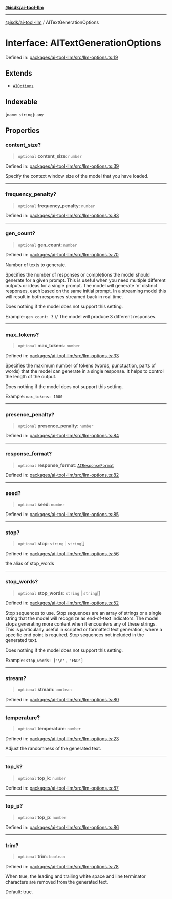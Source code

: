 [**@isdk/ai-tool-llm**](../README.md)

***

[@isdk/ai-tool-llm](../globals.md) / AITextGenerationOptions

# Interface: AITextGenerationOptions

Defined in: [packages/ai-tool-llm/src/llm-options.ts:19](https://github.com/isdk/ai-tool-llm.js/blob/780a1d1c86b3c56efc274a930a7b482fc2c1a2a1/src/llm-options.ts#L19)

## Extends

- [`AIOptions`](AIOptions.md)

## Indexable

\[`name`: `string`\]: `any`

## Properties

### content\_size?

> `optional` **content\_size**: `number`

Defined in: [packages/ai-tool-llm/src/llm-options.ts:39](https://github.com/isdk/ai-tool-llm.js/blob/780a1d1c86b3c56efc274a930a7b482fc2c1a2a1/src/llm-options.ts#L39)

Specify the context window size of the model that you have loaded.

***

### frequency\_penalty?

> `optional` **frequency\_penalty**: `number`

Defined in: [packages/ai-tool-llm/src/llm-options.ts:83](https://github.com/isdk/ai-tool-llm.js/blob/780a1d1c86b3c56efc274a930a7b482fc2c1a2a1/src/llm-options.ts#L83)

***

### gen\_count?

> `optional` **gen\_count**: `number`

Defined in: [packages/ai-tool-llm/src/llm-options.ts:70](https://github.com/isdk/ai-tool-llm.js/blob/780a1d1c86b3c56efc274a930a7b482fc2c1a2a1/src/llm-options.ts#L70)

Number of texts to generate.

Specifies the number of responses or completions the model should generate for a given prompt.
This is useful when you need multiple different outputs or ideas for a single prompt.
The model will generate 'n' distinct responses, each based on the same initial prompt.
In a streaming model this will result in both responses streamed back in real time.

Does nothing if the model does not support this setting.

Example: `gen_count: 3` // The model will produce 3 different responses.

***

### max\_tokens?

> `optional` **max\_tokens**: `number`

Defined in: [packages/ai-tool-llm/src/llm-options.ts:33](https://github.com/isdk/ai-tool-llm.js/blob/780a1d1c86b3c56efc274a930a7b482fc2c1a2a1/src/llm-options.ts#L33)

Specifies the maximum number of tokens (words, punctuation, parts of words) that the model can generate in a single response.
It helps to control the length of the output.

Does nothing if the model does not support this setting.

Example: `max_tokens: 1000`

***

### presence\_penalty?

> `optional` **presence\_penalty**: `number`

Defined in: [packages/ai-tool-llm/src/llm-options.ts:84](https://github.com/isdk/ai-tool-llm.js/blob/780a1d1c86b3c56efc274a930a7b482fc2c1a2a1/src/llm-options.ts#L84)

***

### response\_format?

> `optional` **response\_format**: [`AIResponseFormat`](AIResponseFormat.md)

Defined in: [packages/ai-tool-llm/src/llm-options.ts:82](https://github.com/isdk/ai-tool-llm.js/blob/780a1d1c86b3c56efc274a930a7b482fc2c1a2a1/src/llm-options.ts#L82)

***

### seed?

> `optional` **seed**: `number`

Defined in: [packages/ai-tool-llm/src/llm-options.ts:85](https://github.com/isdk/ai-tool-llm.js/blob/780a1d1c86b3c56efc274a930a7b482fc2c1a2a1/src/llm-options.ts#L85)

***

### stop?

> `optional` **stop**: `string` \| `string`[]

Defined in: [packages/ai-tool-llm/src/llm-options.ts:56](https://github.com/isdk/ai-tool-llm.js/blob/780a1d1c86b3c56efc274a930a7b482fc2c1a2a1/src/llm-options.ts#L56)

the alias of stop_words

***

### stop\_words?

> `optional` **stop\_words**: `string` \| `string`[]

Defined in: [packages/ai-tool-llm/src/llm-options.ts:52](https://github.com/isdk/ai-tool-llm.js/blob/780a1d1c86b3c56efc274a930a7b482fc2c1a2a1/src/llm-options.ts#L52)

Stop sequences to use.
Stop sequences are an array of strings or a single string that the model will recognize as end-of-text indicators.
The model stops generating more content when it encounters any of these strings.
This is particularly useful in scripted or formatted text generation, where a specific end point is required.
Stop sequences not included in the generated text.

Does nothing if the model does not support this setting.

Example: `stop_words: ['\n', 'END']`

***

### stream?

> `optional` **stream**: `boolean`

Defined in: [packages/ai-tool-llm/src/llm-options.ts:80](https://github.com/isdk/ai-tool-llm.js/blob/780a1d1c86b3c56efc274a930a7b482fc2c1a2a1/src/llm-options.ts#L80)

***

### temperature?

> `optional` **temperature**: `number`

Defined in: [packages/ai-tool-llm/src/llm-options.ts:23](https://github.com/isdk/ai-tool-llm.js/blob/780a1d1c86b3c56efc274a930a7b482fc2c1a2a1/src/llm-options.ts#L23)

Adjust the randomness of the generated text.

***

### top\_k?

> `optional` **top\_k**: `number`

Defined in: [packages/ai-tool-llm/src/llm-options.ts:87](https://github.com/isdk/ai-tool-llm.js/blob/780a1d1c86b3c56efc274a930a7b482fc2c1a2a1/src/llm-options.ts#L87)

***

### top\_p?

> `optional` **top\_p**: `number`

Defined in: [packages/ai-tool-llm/src/llm-options.ts:86](https://github.com/isdk/ai-tool-llm.js/blob/780a1d1c86b3c56efc274a930a7b482fc2c1a2a1/src/llm-options.ts#L86)

***

### trim?

> `optional` **trim**: `boolean`

Defined in: [packages/ai-tool-llm/src/llm-options.ts:78](https://github.com/isdk/ai-tool-llm.js/blob/780a1d1c86b3c56efc274a930a7b482fc2c1a2a1/src/llm-options.ts#L78)

When true, the leading and trailing white space and line terminator characters
are removed from the generated text.

Default: true.

